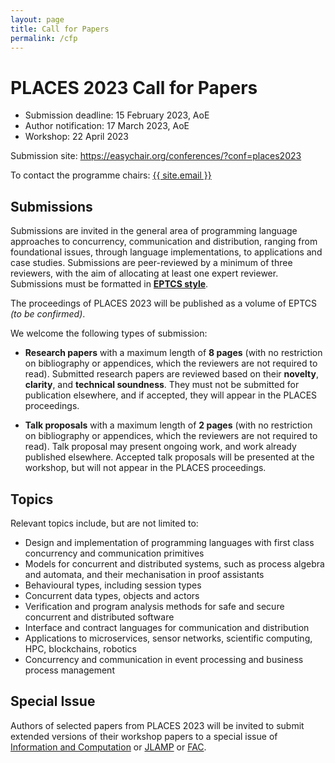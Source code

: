 ```yaml
---
layout: page
title: Call for Papers
permalink: /cfp
---
```


# PLACES 2023 Call for Papers

* Submission deadline: 15 February 2023, AoE
* Author notification: 17 March 2023, AoE
* Workshop: 22 April 2023

Submission site: <https://easychair.org/conferences/?conf=places2023>

To contact the programme chairs: <a href="mailto:{{ site.email }}">{{ site.email }}</a>

## Submissions

Submissions are invited in the general area of programming language approaches
to concurrency, communication and distribution, ranging from foundational
issues, through language implementations, to applications and case studies.
Submissions are peer-reviewed by a minimum of three reviewers, with the aim of
allocating at least one expert reviewer.  Submissions must  be
formatted in [**EPTCS style**](http://style.eptcs.org/). 

The proceedings of PLACES 2023 will be published as a volume of EPTCS _(to be
confirmed)_.

We welcome the following types of submission:

  * **Research papers** with a maximum length of **8 pages** (with no
    restriction on bibliography or appendices, which the reviewers are not
    required to read).  Submitted research papers are reviewed based on their
    **novelty**, **clarity**, and **technical soundness**.  They must not be
    submitted for publication elsewhere, and if accepted, they will appear in
    the PLACES proceedings.

  * **Talk proposals** with a maximum length of **2 pages** (with no restriction
    on bibliography or appendices, which the reviewers are not required to
    read).  Talk proposal may present ongoing work, and work already published
    elsewhere.  Accepted talk proposals will be presented at the workshop, but
    will not appear in the PLACES proceedings. 

## Topics

Relevant topics include, but are not limited to:

  * Design and implementation of programming languages with first class
    concurrency and communication primitives
  * Models for concurrent and distributed systems, such as process algebra and
    automata, and their mechanisation in proof assistants 
  * Behavioural types, including session types
  * Concurrent data types, objects and actors
  * Verification and program analysis methods for safe and secure concurrent and
    distributed software 
  * Interface and contract languages for communication and distribution
  * Applications to microservices, sensor networks, scientific computing, HPC,
    blockchains, robotics
  * Concurrency and communication in event processing and business process
    management

## Special Issue

Authors of selected papers from PLACES 2023 will be invited to submit extended
versions of their workshop papers to a special issue of [Information and
Computation](https://www.journals.elsevier.com/information-and-computation) or
[JLAMP](https://www.journals.elsevier.com/journal-of-logical-and-algebraic-methods-in-programming)
or [FAC](https://dl.acm.org/journal/fac).
